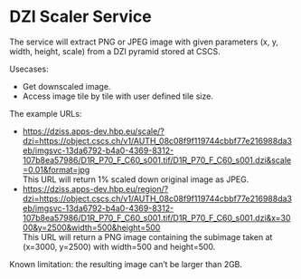 # DZI Scaler Service
The service will extract PNG or JPEG image with given parameters (x, y, width, height, scale) from a DZI pyramid stored at CSCS.

Usecases:
* Get downscaled image. 
* Access image tile by tile with user defined tile size.

The example URLs:
* https://dziss.apps-dev.hbp.eu/scale/?dzi=https://object.cscs.ch/v1/AUTH_08c08f9f119744cbbf77e216988da3eb/imgsvc-13da6792-b4a0-4369-8312-107b8ea57986/D1R_P70_F_C60_s001.tif/D1R_P70_F_C60_s001.dzi&scale=0.01&format=jpg
</br>This URL will return 1% scaled down original image as JPEG.
* https://dziss.apps-dev.hbp.eu/region/?dzi=https://object.cscs.ch/v1/AUTH_08c08f9f119744cbbf77e216988da3eb/imgsvc-13da6792-b4a0-4369-8312-107b8ea57986/D1R_P70_F_C60_s001.tif/D1R_P70_F_C60_s001.dzi&x=3000&y=2500&width=500&height=500
</br>This URL will return a PNG image containing the subimage taken at (x=3000, y=2500) with width=500 and height=500.

Known limitation: the resulting image can’t be larger than 2GB.
